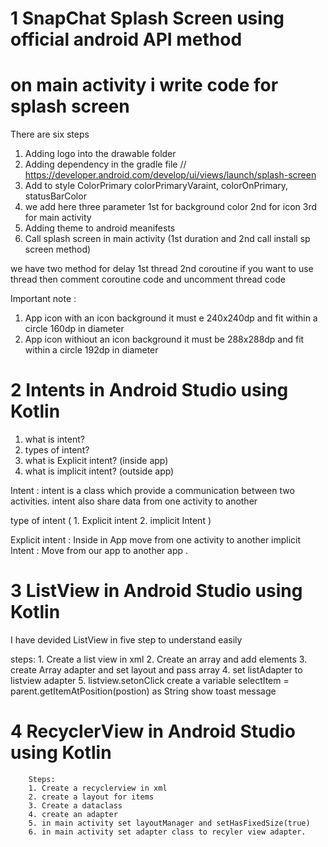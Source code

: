 # 1 SnapChat Splash Screen using official android API method
# on main activity i write code for splash screen
There are six steps
1. Adding logo into the drawable folder
2. Adding dependency in the gradle file //  https://developer.android.com/develop/ui/views/launch/splash-screen
3. Add to style ColorPrimary colorPrimaryVaraint, colorOnPrimary, statusBarColor
4. we add here three parameter 1st for background color 2nd for icon  3rd for main activity
5. Adding theme to android meanifests
6. Call splash screen in main activity (1st duration and 2nd call install sp screen method)
 
 we have two method for delay 1st thread 2nd coroutine
 if you  want to use thread then comment coroutine code and uncomment thread code

 Important note : 
 1. App icon with an icon background it must e 240x240dp and fit within a circle 160dp in diameter
 2. App icon withiout an icon background it must be 288x288dp and fit within a circle 192dp in diameter


# 2 Intents in Android Studio using Kotlin
1. what is intent?
2. types of intent?
3. what is Explicit intent? (inside app)
4. what is implicit intent? (outside app)

Intent : intent is a class which provide a communication between two activities.
        intent also share data from one activity to another


type of intent ( 1. Explicit intent 2. implicit Intent )

Explicit intent : Inside in App move from one activity to another
implicit Intent : Move from our app to another app .

# 3 ListView in Android Studio using Kotlin
I have devided ListView in five step to understand easily

steps: 
        1. Create a list view in xml
        2. Create an array and add elements
        3. create Array adapter and set layout and pass array
        4. set listAdapter to listview adapter
        5. listview.setonClick 
                create a variable selectItem = parent.getItemAtPosition(postion) as String
                show toast message

# 4 RecyclerView in Android Studio using Kotlin
        Steps:
        1. Create a recyclerview in xml
        2. create a layout for items 
        3. Create a dataclass
        4. create an adapter 
        5. in main activity set layoutManager and setHasFixedSize(true) 
        6. in main activity set adapter class to recyler view adapter.

